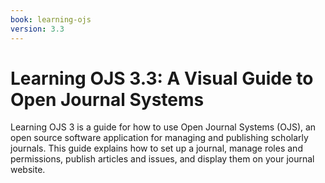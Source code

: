 ```yaml
---
book: learning-ojs
version: 3.3
---
```


# Learning OJS 3.3: A Visual Guide to Open Journal Systems

Learning OJS 3 is a guide for how to use Open Journal Systems (OJS), an open source software application for managing and publishing scholarly journals. This guide explains how to set up a journal, manage roles and permissions, publish articles and issues, and display them on your journal website.
